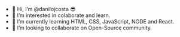 - 👋 Hi, I’m @danilojcosta 😎
- 👀 I’m interested in colaborate and learn.
- 🌱 I’m currently learning HTML, CSS, JavaScript, NODE and React.
- 💞️ I’m looking to collaborate on Open-Source community.

<!---
danilojcosta/danilojcosta is a ✨ special ✨ repository because its `README.md` (this file) appears on your GitHub profile.
You can click the Preview link to take a look at your changes.
--->
